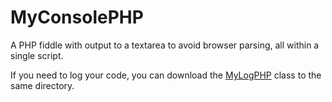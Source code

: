 # MyConsolePHP
A PHP fiddle with output to a textarea to avoid browser parsing, all within a single script.

If you need to log your code, you can download the [MyLogPHP](https://github.com/llagerlof/MyLogPHP) class to the same directory.
